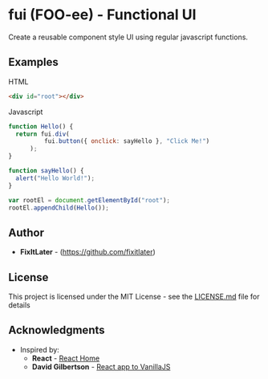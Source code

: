 # fui (FOO-ee) - Functional UI

Create a reusable component style UI using regular javascript functions.

## Examples

HTML
```html
<div id="root"></div>
```

Javascript
```javascript
function Hello() {
  return fui.div(
          fui.button({ onclick: sayHello }, "Click Me!")
      );
}

function sayHello() {
  alert("Hello World!");
}

var rootEl = document.getElementById("root");
rootEl.appendChild(Hello());
```

## Author

* **FixItLater** - (https://github.com/fixitlater)


## License

This project is licensed under the MIT License - see the [LICENSE.md](LICENSE.md) file for details

## Acknowledgments

* Inspired by:
  * **React** - [React Home](https://reactjs.org/)
  * **David Gilbertson** - [React app to VanillaJS](https://hackernoon.com/how-i-converted-my-react-app-to-vanillajs-and-whether-or-not-it-was-a-terrible-idea-4b14b1b2faff)
